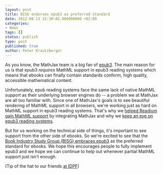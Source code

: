 ```yaml
---
layout: post
title: BISG endorses epub3 as preferred standard
date: 2012-08-13 15:30:02.000000000 +02:00
categories:
- News
tags: []
status: publish
type: post
published: true
author: Peter Krautzberger
---
```


As you know, the MathJax team is a big fan of [epub3](http://idpf.org/epub/30). The main reason for us is that epub3 _requires_ MathML support in epub3 reading systems which means that ebooks can finally contain standards conform, high quality, accessible mathematical content.

Unfortunately, epub reading systems face the same lack of native MathML support as their underlying browser engines do -- a problem we at MathJax are all too familiar with. Since one of MathJax's goals is to see beautiful rendering of MathML support in all browsers, we're working just as hard on MathML support in epub3 reading systems.  That's why we [helped Readium gain MathML support](http://www.mathjax.org/readium-adds-mathml-support-via-mathjax/) by integrating MathJax and why we [keep an eye on epub3 reading systems](http://docs.mathjax.org/en/v2.7-latest/misc/epub.html).

But for us working on the technical side of things, it's important to see support from the other side of ebooks. So we're excited to see that the [Book Industry Study Group (BISG) embraces epub3](https://www.bisg.org/news/press-releasenew-bisg-policy-statement-endorses-epub-3) as the preferred standard for ebooks. We hope this encourages people to fully implement epub3 and we hope we can continue to help out whenever partial MathML support just isn't enough.

(Tip of the hat to our friends [at IDPF](http://idpf.org/news/bisg-endorses-epub-3-as-the-accepted-and-preferred-standard))